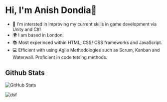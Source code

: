 # Hi, I'm Anish Dondia👋

<!--
**anish-dondia/anish-dondia** is a ✨ _special_ ✨ repository because its `README.md` (this file) appears on your GitHub profile.

Here are some ideas to get you started:

- 🔭 I’m currently working on ...
- 🌱 I’m currently learning ...
- 👯 I’m looking to collaborate on ...
- 🤔 I’m looking for help with ...
- 💬 Ask me about ...
- 📫 How to reach me: ...
- 😄 Pronouns: ...
- ⚡ Fun fact: ...
-->

- 👀 I'm intersted in improving my current skills in game development via Unity and C#!
- 🌍 I am based in London. 
- 📚 Most experinced within HTML, CSS/ CSS frameworks and JavaScript. 
- 💻 Efficient with using Agile Methodologies such as Scrum, Kanban and Waterwall. Proficient in code tetsing methods. 

## Github Stats
![GitHub Stats](https://github-readme-stats.vercel.app/api?username=anish-dondia&theme=radical)
<p><img align="center" src="https://github-readme-stats.vercel.app/api/top-langs? username=anish-dondia&show_icons=true&locale=en&layout=compact" alt="dsf" /></p>
